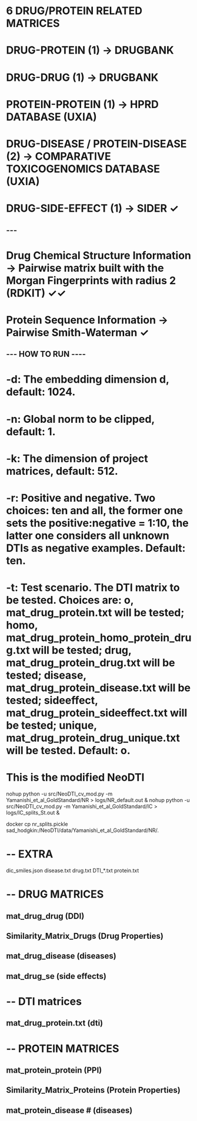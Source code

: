 # 6 DRUG/PROTEIN RELATED MATRICES

# DRUG-PROTEIN (1) -> DRUGBANK
# DRUG-DRUG (1) -> DRUGBANK
# PROTEIN-PROTEIN (1) -> HPRD DATABASE (UXIA)
# DRUG-DISEASE / PROTEIN-DISEASE (2) -> COMPARATIVE TOXICOGENOMICS DATABASE (UXIA)
# DRUG-SIDE-EFFECT (1) -> SIDER ✓

## --- ##
# Drug Chemical Structure Information -> Pairwise matrix built with the Morgan Fingerprints with radius 2 (RDKIT) ✓✓
# Protein Sequence Information -> Pairwise Smith-Waterman ✓

## --- HOW TO RUN ---- ##

# -d: The embedding dimension d, default: 1024.
# -n: Global norm to be clipped, default: 1.
# -k: The dimension of project matrices, default: 512.
# -r: Positive and negative. Two choices: ten and all, the former one sets the positive:negative = 1:10, the latter one considers all unknown DTIs as negative examples. Default: ten.
# -t: Test scenario. The DTI matrix to be tested. Choices are: o, mat_drug_protein.txt will be tested; homo, mat_drug_protein_homo_protein_drug.txt will be tested; drug, mat_drug_protein_drug.txt will be tested; disease, mat_drug_protein_disease.txt will be tested; sideeffect, mat_drug_protein_sideeffect.txt will be tested; unique, mat_drug_protein_drug_unique.txt will be tested. Default: o.

# This is the modified NeoDTI
nohup python -u src/NeoDTI_cv_mod.py -m Yamanishi_et_al_GoldStandard/NR > logs/NR_default.out &
nohup python -u src/NeoDTI_cv_mod.py -m Yamanishi_et_al_GoldStandard/IC > logs/IC_splits_St.out &

docker cp nr_splits.pickle sad_hodgkin:/NeoDTI/data/Yamanishi_et_al_GoldStandard/NR/.


# -- EXTRA
dic_smiles.json
disease.txt
drug.txt
DTI_*.txt
protein.txt

# -- DRUG MATRICES
## mat_drug_drug (DDI)
## Similarity_Matrix_Drugs (Drug Properties)
## mat_drug_disease (diseases)
## mat_drug_se (side effects)

# -- DTI matrices
## mat_drug_protein.txt (dti)

# -- PROTEIN MATRICES
## mat_protein_protein (PPI)
## Similarity_Matrix_Proteins (Protein Properties)
## mat_protein_disease # (diseases)






